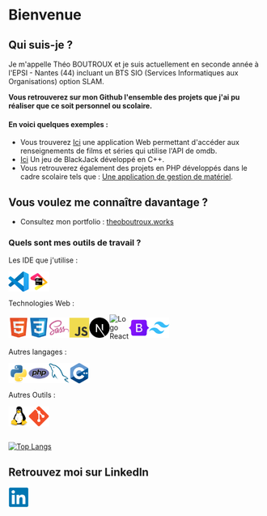 # Bienvenue

## Qui suis-je ?

Je m'appelle Théo BOUTROUX et je suis actuellement en seconde année à l'EPSI - Nantes (44) incluant un BTS SIO (Services Informatiques aux Organisations) option SLAM.
<br>

**Vous retrouverez sur mon Github l'ensemble des projets que j'ai pu réaliser que ce soit personnel ou scolaire.**

#### En voici quelques exemples :

* Vous trouverez [Ici](https://github.com/tboutroux/AppliCinema) une application Web permettant d'accéder aux renseignements de films et séries qui utilise l'API de omdb.
* [Ici](https://github.com/tboutroux/projetBlackJack) Un jeu de BlackJack développé en C++.
* Vous retrouverez également des projets en PHP développés dans le cadre scolaire tels que : [Une application de gestion de matériel](https://github.com/tboutroux/projetSLAMBICE).

## Vous voulez me connaître davantage ?

* Consultez mon portfolio : [theoboutroux.works](https://theoboutroux.works)

### Quels sont mes outils de travail ?

Les IDE que j'utilise :  

<div style="width: 50%; display: flex; justify-content: start; align-items: center">
    <img src="https://github.com/devicons/devicon/blob/master/icons/vscode/vscode-original.svg" alt="Logo VS Code" style="width: 40px">
    <img src="https://github.com/devicons/devicon/blob/master/icons/jetbrains/jetbrains-original.svg" alt="Logo JetBrains" style="width: 40px">
</div>

Technologies Web :

<div style="width: 50%; display: flex; justify-content: start; align-items: center">
    <img src="https://github.com/devicons/devicon/blob/master/icons/html5/html5-original.svg" alt="Logo HTML 5" style="width: 40px">
    <img src="https://github.com/devicons/devicon/blob/master/icons/css3/css3-original.svg" alt="Logo CSS" style="width: 40px">
    <img src="https://github.com/devicons/devicon/blob/master/icons/sass/sass-original.svg" alt="Logo Sass" style="width: 40px">
    <img src="https://github.com/devicons/devicon/blob/master/icons/javascript/javascript-original.svg" alt="Logo JavaScript" style="width: 40px">
    <img src="https://github.com/devicons/devicon/blob/master/icons/nextjs/nextjs-original.svg" alt="Logo NextJS" style="width: 40px">
    <img src="https://github.com/devicons/devicon/blob/master/icons/nextjs/react-original.svg" alt="Logo React" style="width: 40px">
    <img src="https://github.com/devicons/devicon/blob/master/icons/bootstrap/bootstrap-original.svg" alt="Logo Bootstrap" style="width: 40px">
    <img src="https://github.com/devicons/devicon/blob/master/icons/tailwindcss/tailwindcss-plain.svg" alt="Logo Tailwindcss" style="width: 40px">
</div>

Autres langages :  

<div style="width: 50%; display: flex; justify-content: start; align-items: center">
    <img src="https://github.com/devicons/devicon/blob/master/icons/python/python-original.svg" alt="Logo Python" style="width: 40px">
    <img src="https://github.com/devicons/devicon/blob/master/icons/php/php-original.svg" alt="Logo PHP" style="width: 40px">
    <img src="https://github.com/devicons/devicon/blob/master/icons/mysql/mysql-original.svg" alt="Logo SQL" style="width: 40px">
    <img src="https://github.com/devicons/devicon/blob/master/icons/cplusplus/cplusplus-original.svg" alt="Logo C++" style="width: 40px">
</div>

Autres Outils :

<div style="width: 50%; display: flex; justify-content: start; align-items: center">
    <img src="https://github.com/devicons/devicon/blob/master/icons/linux/linux-original.svg" alt="Logo Linux" style="width: 40px">
    <img src="https://github.com/devicons/devicon/blob/master/icons/git/git-original.svg" alt="Logo Git" style="width: 40px">
</div>
<br>

[![Top Langs](https://github-readme-stats.vercel.app/api/top-langs/?username=tboutroux&size_weight=0.5&count_weight=0.5)](https://github.com/anuraghazra/github-readme-stats)

## Retrouvez moi sur LinkedIn

<a href="https://www.linkedin.com/in/théo-boutroux" style="text-decoration: none">
    <img src="https://github.com/devicons/devicon/blob/master/icons/linkedin/linkedin-original.svg" alt="Logo LinkedIn" style="width: 40px">
</a>
